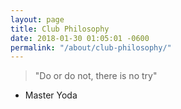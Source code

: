 ```yaml
---
layout: page
title: Club Philosophy
date: 2018-01-30 01:05:01 -0600
permalink: "/about/club-philosophy/"
---
```


> "Do or do not, there is no try"
- Master Yoda
